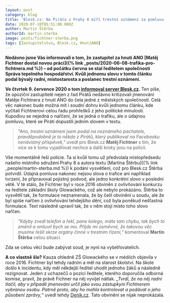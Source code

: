 ```yaml
---
layout: post
category: blog
title: 'Blesk.cz: Na Piráta z Prahy 8 míří trestní oznámení za pomluvu. Kvůli jedinému slovu.'
date: 2020-07-10T05:51:00.000Z
author: Martin Štěrba
authorId: martin.sterba
image: posts/fichtner-sterba.png
tags: [Zastupitelstvo, Blesk.cz, HnutíANO]
---
```


**Nedávno jsme Vás informovali o tom, že zastupitel za hnutí ANO [Matěj Fichtner dostal novou práci]({% link _posts/2020-06-08-trafika-pro-fichtnera.md %}) – od počátku června se stal ředitelem společnosti Správa tepelného hospodářství. Kvůli jednomu slovu v tomto článku podal bývalý radní, místostarosta a poslanec trestní oznámení.**

**Ve čtvrtek 9. července 2020 o tom [informoval server Blesk.cz](https://www.blesk.cz/clanek/regiony-praha-praha-zpravy/649181/na-pirata-z-prahy-8-miri-trestni-oznameni-za-pomluvu-kvuli-jedinemu-slovu-v-clanku-o-udajne-trafice-pro-ano.html?fbclid=IwAR0iJiDQh1TmYr6SUY3Nn_MQ48CbRBdPGFec8Go6m2wC7gS_hVTHGgjgbZA).** Ten píše, že opoziční zastupitelé nejen z řad Pirátů nedávno kritizovali jmenování Matěje Fichtnera z hnutí ANO do čela jedné z městských společnosti. Celá věc nakonec bude možná mít i soudní dohru kvůli jednomu článku, kde vyčítali Fichtnerovi celou řadu prohřešků z jeho politické minulosti. Kupodivu se nejedná o nařčení, že se jedná o trafiku, ale o údajnou pomluvu, které se Piráti dopustili jedním slovem v textu.

> *"Ano, trestní oznámení jsem podal na neznámého pachatele, pravděpodobně je to někdo z Pirátů, který publikoval na Facebooku nenávistný příspěvek,"* uvedl pro Blesk.cz **Matěj Fichtner** s tím, že více se k tomu vyjadřovat nechce a další kroky jsou na policii.

Vše momentálně řeší policie. Ta si kvůli tomu už předvolala místopředsedu našeho místního sdružení Prahy 8 a autora textu [Martina Štěrbu]({% link _people/martin-sterba.md %}) k podání vysvětlení, což pro Blesk.cz Štěrba potvrdil. Údajná pomluva nakonec nejsou slova o trafice ani například tvrzení, že připravoval pojistný podvod, ale jedno konkrétní slovo v poslední větě. V té stálo, že Fichtner byl v roce 2016 obviněn z ovlivňování konkurzu na ředitele základní školy Glowackého, což ale nebylo prokázáno. Štěrba to vysvětlil tak, že formulace neznamenala, že by čelil obvinění u soudu, ale že byl spíše nařčen z ovlivňování tehdejšího dění, což byla poněkud nešťastná formulace. Text následně upravil tak, že v něm stojí místo toho slovo nařčen.

> *"Kdyby zvedl telefon a řekl, pane kolego, máte tam chybu, tak bych to změnil a omluvil bych se mu. Přijde mi úsměvné, že takovou věc musíme řešit skrze orgány činné v trestním řízení,“* komentoval **Martin Štěrba** celou situaci.

Zda se celou věcí bude zabývat soud, je nyní na vyšetřovatelích.

**A co vlastně šlo?** Kauza ohledně ZŠ Glowackého se v médiích objevila v roce 2016. Fichtner byl tehdy radním a měl na starost školství. Na škole došlo k incidentu, kdy měl někdejší ředitel uhodit jednoho žáků a následně rezignovat. Jeden z uchazečů o pozici ředitele, kterého doporučila odborná komise, pravil, že právě Fichner na něj vyvíjel nátlak. *„Tvrdí, že na něj radní tlačil, aby v případě jmenování určil jako svou zástupkyni Fichtnerem vybranou osobu. Patrně proto, aby ho mohla kontrolovat a podávat o jeho působení zprávy,“* uvedl tehdy [Deník.cz](https://prazsky.denik.cz/zpravy_region/hybe-vyberem-reditele-skoly-zakulisni-politika-20160603.html). Tato obvinění se nijak neprokázala.
